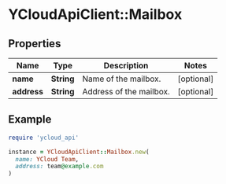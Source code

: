 # YCloudApiClient::Mailbox

## Properties

| Name | Type | Description | Notes |
| ---- | ---- | ----------- | ----- |
| **name** | **String** | Name of the mailbox. | [optional] |
| **address** | **String** | Address of the mailbox. | [optional] |

## Example

```ruby
require 'ycloud_api'

instance = YCloudApiClient::Mailbox.new(
  name: YCloud Team,
  address: team@example.com
)
```

